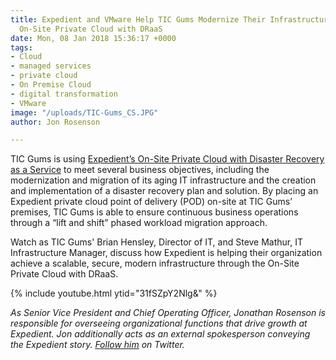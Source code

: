 ```yaml
---
title: Expedient and VMware Help TIC Gums Modernize Their Infrastructure with Expedient's
  On-Site Private Cloud with DRaaS
date: Mon, 08 Jan 2018 15:36:17 +0000
tags:
- Cloud
- managed services
- private cloud
- On Premise Cloud
- digital transformation
- VMware
image: "/uploads/TIC-Gums_CS.JPG"
author: Jon Rosenson

---
```

TIC Gums is using [Expedient’s On-Site Private Cloud with Disaster Recovery as a Service](http://bit.ly/2vMh4ih) to meet several business objectives, including the modernization and migration of its aging IT infrastructure and the creation and implementation of a disaster recovery plan and solution. By placing an Expedient private cloud point of delivery (POD) on-site at TIC Gums’ premises, TIC Gums is able to ensure continuous business operations through a “lift and shift” phased workload migration approach. 

Watch as TIC Gums' Brian Hensley, Director of IT, and Steve Mathur, IT Infrastructure Manager, discuss how Expedient is helping their organization achieve a scalable, secure, modern infrastructure through the On-Site Private Cloud with DRaaS.

{% include youtube.html ytid="31fSZpY2Nlg&" %}

_As Senior Vice President and Chief Operating Officer, Jonathan Rosenson is responsible for overseeing organizational functions that drive growth at Expedient. Jon additionally acts as an external spokesperson conveying the Expedient story._ [_Follow him_](https://twitter.com/rosenson) _on Twitter._